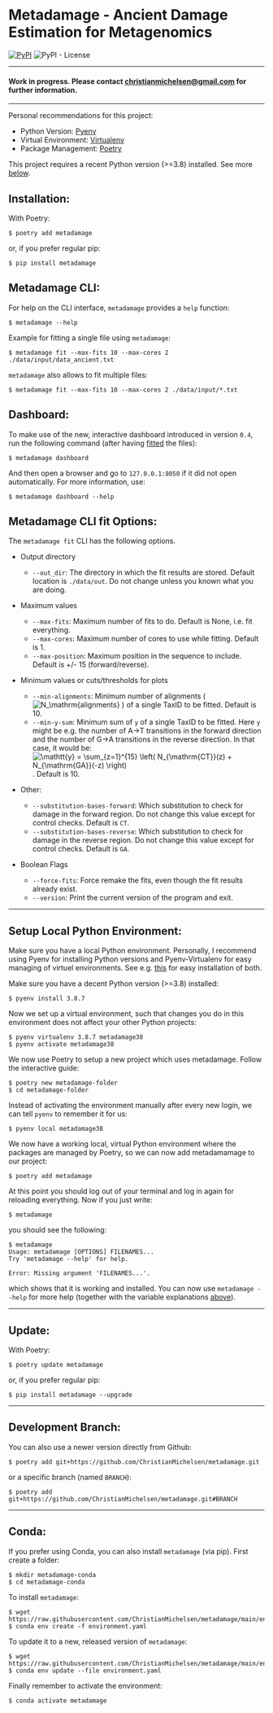# Metadamage - Ancient Damage Estimation for Metagenomics

[![PyPI](https://img.shields.io/pypi/v/metadamage)](https://pypi.org/project/metadamage) ![PyPI - License](https://img.shields.io/pypi/l/metadamage)

---

#### Work in progress. Please contact christianmichelsen@gmail.com for further information.

---


Personal recommendations for this project:

- Python Version: [Pyenv](https://github.com/pyenv/pyenv)
- Virtual Environment:  [Virtualenv](https://github.com/pyenv/pyenv-virtualenv)
- Package Management: [Poetry](https://python-poetry.org/)

This project requires a recent Python version (>=3.8) installed. See more [below](#setup).


## <a name="install"></a> Installation:

With Poetry:
```console
$ poetry add metadamage
```
or, if you prefer regular pip:
```console
$ pip install metadamage
```

## <a name="cli"></a> Metadamage CLI:

For help on the CLI interface, `metadamage` provides a `help` function:

```console
$ metadamage --help
```

Example for fitting a single file using `metadamage`:
```console
$ metadamage fit --max-fits 10 --max-cores 2 ./data/input/data_ancient.txt
```

`metadamage` also allows to fit multiple files:
```console
$ metadamage fit --max-fits 10 --max-cores 2 ./data/input/*.txt
```

## <a name="dash"></a> Dashboard:

To make use of the new, interactive dashboard introduced in version `0.4`, run the following command (after having [fitted](#cli) the files):

```console
$ metadamage dashboard
```

And then open a browser and go to `127.0.0.1:8050` if it did not open automatically. For more information, use:
```console
$ metadamage dashboard --help
```

## <a name="options"></a> Metadamage CLI fit Options:

The `metadamage fit` CLI has the following options.

- Output directory
  - `--out_dir`: The directory in which the fit results are stored. Default location is `./data/out`. Do not change unless you known what you are doing.

- Maximum values
  - `--max-fits`: Maximum number of fits to do. Default is None, i.e. fit everything.
  - `--max-cores`: Maximum number of cores to use while fitting. Default is 1.
  - `--max-position`: Maximum position in the sequence to include. Default is +/- 15 (forward/reverse).

- Minimum values or cuts/thresholds for plots
  - `--min-alignments`: Minimum number of alignments (![N_\mathrm{alignments}](https://render.githubusercontent.com/render/math?math=%5Clarge+%5Cdisplaystyle+N_%5Cmathrm%7Balignments%7D)
) of a single TaxID to be fitted. Default is 10.
  - `--min-y-sum`: Minimum sum of `y` of a single TaxID to be fitted. Here `y` might be e.g. the number of A→T transitions in the forward direction and the number of G→A transitions in the reverse direction.  In that case, it would be: ![\mathtt{y} = \sum_{z=1}^{15} \left( N_{\mathrm{CT}}(z)  +  N_{\mathrm{GA}}(-z) \right)](https://render.githubusercontent.com/render/math?math=%5Ctextstyle+%5Cmathtt%7By%7D+%3D+%5Csum_%7Bz%3D1%7D%5E%7B15%7D+%5Cleft%28+N_%7B%5Cmathrm%7BCT%7D%7D%28z%29++%2B++N_%7B%5Cmathrm%7BGA%7D%7D%28-z%29+%5Cright%29).  Default is 10.

- Other:
  - `--substitution-bases-forward`:  Which substitution to check for damage in the forward region. Do not change this value except for control checks. Default is `CT`.
  - `--substitution-bases-reverse`:  Which substitution to check for damage in the reverse region. Do not change this value except for control checks. Default is `GA`.

- Boolean Flags
  <!-- - `--force-reload-files`: Force reload the original datafile (and thus not load the autogenerated parquet file). -->
  - `--force-fits`: Force remake the fits, even though the fit results already exist.
  <!-- - `--force-plots`: Force recreate  the plots, even though the plots already exist. -->
  <!-- - `--force-no-plots`: Force not to make any plots at all, even though `max-plots` exists (and is >0). -->

  - `--version`: Print the current version of the program and exit.


<!-- [tex-image-link-generator](https://tex-image-link-generator.herokuapp.com/) -->
<!-- https://gist.github.com/a-rodin/fef3f543412d6e1ec5b6cf55bf197d7b -->

---

## <a name="setup"></a> Setup Local Python Environment:

Make sure you have a local Python environment. Personally, I recommend using Pyenv for installing Python versions and Pyenv-Virtualenv for easy managing of virtuel environments. See e.g. [this](https://github.com/pyenv/pyenv-installer#pyenv-installer) for easy installation of both.

Make sure you have a decent Python version (>=3.8) installed:
```console
$ pyenv install 3.8.7
```

Now we set up a virtual environment, such that changes you do in this environment does not affect your other Python projects:
```console
$ pyenv virtualenv 3.8.7 metadamage38
$ pyenv activate metadamage38
```

We now use Poetry to setup a new project which uses metadamage. Follow the interactive guide:
```console
$ poetry new metadamage-folder
$ cd metadamage-folder
```

Instead of activating the environment manually after every new login, we can tell `pyenv` to remember it for us:
```console
$ pyenv local metadamage38
```

We now have a working local, virtual Python environment where the packages are managed by Poetry, so we can now add metadamamage to our project:
```console
$ poetry add metadamage
```

At this point you should log out of your terminal and log in again for reloading everything. Now if you just write:

```console
$ metadamage
```

you should see the following:

```console
$ metadamage
Usage: metadamage [OPTIONS] FILENAMES...
Try 'metadamage --help' for help.

Error: Missing argument 'FILENAMES...'.
```

which shows that it is working and installed. You can now use `metadamage --help` for more help (together with the variable explanations [above](#options)).

---

## <a name="update"></a> Update:

With Poetry:
```console
$ poetry update metadamage
```
or, if you prefer regular pip:
```console
$ pip install metadamage --upgrade
```

---

## <a name="dev_branch"></a> Development Branch:

You can also use a newer version directly from Github:
```console
$ poetry add git+https://github.com/ChristianMichelsen/metadamage.git
```
or a specific branch (named `BRANCH`):
```console
$ poetry add git+https://github.com/ChristianMichelsen/metadamage.git#BRANCH
```

---

## Conda:

If you prefer using Conda, you can also install `metadamage` (via pip). First create a folder:
```console
$ mkdir metadamage-conda
$ cd metadamage-conda
```

To install `metadamage`:
```console
$ wget https://raw.githubusercontent.com/ChristianMichelsen/metadamage/main/environment.yaml
$ conda env create -f environment.yaml
```

To update it to a new, released version of `metadamage`:
```console
$ wget https://raw.githubusercontent.com/ChristianMichelsen/metadamage/main/environment.yaml
$ conda env update --file environment.yaml
```

Finally remember to activate the environment:
```console
$ conda activate metadamage
```

<!-- poetry add git+https://github.com/christianmichelsen/metadamage.git -->
<!-- poetry add git+https://github.com/christianmichelsen/metadamage.git#develop -->
